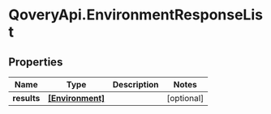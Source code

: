 # QoveryApi.EnvironmentResponseList

## Properties

Name | Type | Description | Notes
------------ | ------------- | ------------- | -------------
**results** | [**[Environment]**](Environment.md) |  | [optional] 


